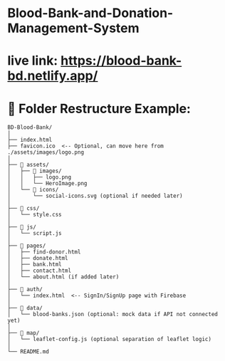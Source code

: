 # Blood-Bank-and-Donation-Management-System

# live link: https://blood-bank-bd.netlify.app/


# 🔄 Folder Restructure Example:

```
BD-Blood-Bank/
│
├── index.html
├── favicon.ico  <-- Optional, can move here from ./assets/images/logo.png
│
├── 📁 assets/
│   ├── 📁 images/
│   │   ├── logo.png
│   │   └── HeroImage.png
│   └── 📁 icons/
│       └── social-icons.svg (optional if needed later)
│
├── 📁 css/
│   └── style.css
│
├── 📁 js/
│   └── script.js
│
├── 📁 pages/
│   ├── find-donor.html
│   ├── donate.html
│   ├── bank.html
│   ├── contact.html
│   └── about.html (if added later)
│
├── 📁 auth/
│   └── index.html  <-- SignIn/SignUp page with Firebase
│
├── 📁 data/
│   └── blood-banks.json (optional: mock data if API not connected yet)
│
├── 📁 map/
│   └── leaflet-config.js (optional separation of leaflet logic)
│
└── README.md
```